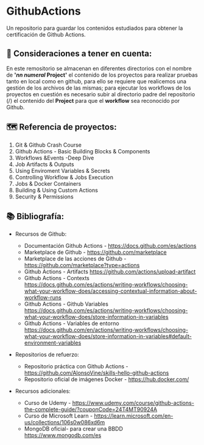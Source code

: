 # GithubActions
Un repositorio para guardar los contenidos estudiados para obtener la certificación de Github Actions.


## 👀 Consideraciones a tener en cuenta:
En este remositorio se almacenan en diferentes directorios con el nombre de **'_nn numeral_ Project'** el contenido de los proyectos para realizar pruebas tanto en local como en github, para ello se requiere que realicemos una gestión de los archivos de las mismas; para ejecutar los workflows de los proyectos en cuestión es necesario subir al directorio padre del repositorio (/) el contenido del **Project** para que el **workflow** sea reconocido por Github.


## :world_map: Referencia de proyectos:
1. Git & Github Crash Course
2. Github Actions - Basic Building Blocks & Components
3. Workflows &Events -Deep Dive
4. Job Artifacts & Outputs
5. Using Enviroment Variables & Secrets
6. Controlling Workflow & Jobs Execution
7. Jobs & Docker Containers
8. Building & Using Custom Actions
9. Security & Permissions


## 📚 Bibliografía:
- Recursos de Github: 
    -  Documentación Github Actions -
        https://docs.github.com/es/actions
    -  Marketplace de Github - 
        https://github.com/marketplace
    -  Marketplace de las acciones de Github - 
        https://github.com/marketplace?type=actions
    -  Github Actions - Artifacts
        https://github.com/actions/upload-artifact
    -  Github Actions - Contexts
        https://docs.github.com/es/actions/writing-workflows/choosing-what-your-workflow-does/accessing-contextual-information-about-workflow-runs
    -  Github Actions - Github Variables
        https://docs.github.com/es/actions/writing-workflows/choosing-what-your-workflow-does/store-information-in-variables
    - Github Actions - Variables de entorno
        https://docs.github.com/en/actions/writing-workflows/choosing-what-your-workflow-does/store-information-in-variables#default-environment-variables

- Repositorios de refuerzo:
    -  Repositorio práctica con Github Actions -
        https://github.com/AlonsoVine/skills-hello-github-actions
    -  Repositorio oficial de imágenes Docker -
        https://hub.docker.com/


- Recursos adicionales:
    -  Curso de Udemy - 
        https://www.udemy.com/course/github-actions-the-complete-guide/?couponCode=24T4MT90924A
    -  Curso de Microsoft Learn - 
        https://learn.microsoft.com/en-us/collections/106s0w086xd6m
    - MongoDB oficial- para crear una BBDD
        https://www.mongodb.com/es